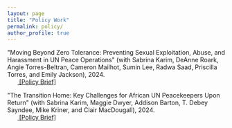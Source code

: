 ```yaml
---
layout: page
title: "Policy Work"
permalink: policy/
author_profile: true
---
```


"Moving Beyond Zero Tolerance: Preventing Sexual Exploitation, Abuse, and Harassment in UN Peace Operations" (with Sabrina Karim, DeAnne Roark, Angie Torres-Beltran, Cameron Mailhot, Sumin Lee, Radwa Saad, Priscilla Torres, and Emily Jackson), 2024.
<br>&nbsp;&nbsp;&nbsp;&nbsp;&nbsp;&nbsp;<span style="padding-right:5%"><a href='{{ "https://static1.squarespace.com/static/61fbe2ea4da6917124d884ea/t/6671cc4d529c11049c1ea098/1718733901950/GSS+Lab+Policy+Brief_1_Moving+Beyond+Zero+Tolerance.pdf"}}'><i class='fas fa-file-pdf'></i> [Policy Brief]</a></span>


"The Transition Home: Key Challenges for African UN Peacekeepers Upon Return" (with Sabrina Karim, Maggie Dwyer, Addison Barton, T. Debey Sayndee, Mike Kriner, and Clair MacDougall), 2024.
<br>&nbsp;&nbsp;&nbsp;&nbsp;&nbsp;&nbsp;<span style="padding-right:5%"><a href='{{ "https://static1.squarespace.com/static/61fbe2ea4da6917124d884ea/t/671a6c15624abf60aade2c6a/1729784853715/Policy+Brief_2_The+Transition+Home.pdf"}}'><i class='fas fa-file-pdf'></i> [Policy Brief]</a></span>